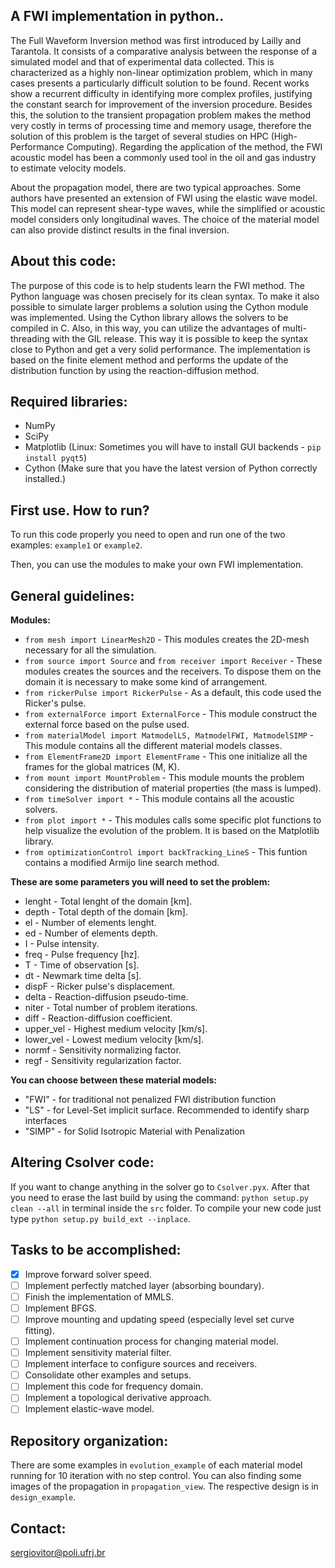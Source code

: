 ## A FWI implementation in python..

The Full Waveform Inversion method was first introduced by Lailly and Tarantola. It consists of a comparative analysis between the response of a simulated model and that of experimental data collected. This is characterized as a highly non-linear optimization problem, which in many cases presents a particularly difficult solution to be found. Recent works show a recurrent difficulty in identifying more complex profiles, justifying the constant search for improvement of the inversion procedure. Besides this, the solution to the transient propagation problem makes the method very costly in terms of processing time and memory usage, therefore the solution of this problem is the target of several studies on HPC (High-Performance Computing). Regarding the application of the method, the FWI acoustic model has been a commonly used tool in the oil and gas industry to estimate velocity models.

About the propagation model, there are two typical approaches. Some authors have presented an extension of FWI using the elastic wave model. This model can represent shear-type waves, while the simplified or acoustic model considers only longitudinal waves. The choice of the material model can also provide distinct results in the final inversion.

## About this code:

The purpose of this code is to help students learn the FWI method. The Python language was chosen precisely for its clean syntax. To make it also possible to simulate larger problems a solution using the Cython module was implemented. Using the Cython library allows the solvers to be compiled in C. Also, in this way, you can utilize the advantages of multi-threading with the GIL release. This way it is possible to keep the syntax close to Python and get a very solid performance. The implementation is based on the finite element method and performs the update of the distribution function by using the reaction-diffusion method. 

## Required libraries:
- NumPy
- SciPy
- Matplotlib (Linux: Sometimes you will have to install GUI backends -  ```pip install pyqt5```)
- Cython (Make sure that you have the latest version of Python correctly installed.)

## First use. How to run?

To run this code properly you need to open and run one of the two examples: ```example1``` or ```example2```. 

Then, you can use the modules to make your own FWI implementation. 

## General guidelines:

**Modules:**

- ```from mesh import LinearMesh2D``` - This modules creates the 2D-mesh necessary for all the simulation.
- ```from source import Source``` and ```from receiver import Receiver``` - These modules creates the sources and the receivers. To dispose them on the domain it is necessary to make some kind of arrangement.
- ```from rickerPulse import RickerPulse``` - As a default, this code used the Ricker's pulse.
- ```from externalForce import ExternalForce``` - This module construct the external force based on the pulse used.
- ```from materialModel import MatmodelLS, MatmodelFWI, MatmodelSIMP``` - This module contains all the different material models classes.
- ```from ElementFrame2D import ElementFrame``` - This one initialize all the frames for the global matrices (M, K).
- ```from mount import MountProblem``` - This module mounts the problem considering the distribution of material properties (the mass is lumped).
- ```from timeSolver import *``` - This module contains all the acoustic solvers.
- ```from plot import *``` - This modules calls some specific plot functions to help visualize the evolution of the problem. It is based on the Matplotlib library.
- ```from optimizationControl import backTracking_LineS``` - This funtion contains a modified Armijo line search method.

**These are some parameters you will need to set the problem:**

- lenght - Total lenght of the domain [km].
- depth  - Total depth of the domain [km].
- el - Number of elements lenght.
- ed - Number of elements depth.
- I - Pulse intensity.
- freq - Pulse frequency [hz].
- T - Time of observation [s].
- dt - Newmark time delta [s].
- dispF - Ricker pulse's displacement.
- delta - Reaction-diffusion pseudo-time.
- niter - Total number of problem iterations.
- diff - Reaction-diffusion coefficient.
- upper_vel - Highest medium velocity [km/s].
- lower_vel - Lowest medium velocity [km/s].
- normf - Sensitivity normalizing factor.
- regf  - Sensitivity regularization factor.

**You can choose between these material models:**

- "FWI"  - for traditional not penalized FWI distribution function
- "LS"   - for Level-Set implicit surface. Recommended to identify sharp interfaces
- "SIMP" - for Solid Isotropic Material with Penalization

## Altering Csolver code:
If you want to change anything in the solver go to ```Csolver.pyx```. After that you need to erase the last build by using the command: ```python setup.py clean --all``` in terminal inside the ```src``` folder. To compile your new code just type ```python setup.py build_ext --inplace```.

## Tasks to be accomplished:

- [x] Improve forward solver speed.
- [ ] Implement perfectly matched layer (absorbing boundary).
- [ ] Finish the implementation of MMLS.
- [ ] Implement BFGS.
- [ ] Improve mounting and updating speed (especially level set curve fitting).
- [ ] Implement continuation process for changing material model. 
- [ ] Implement sensitivity material filter.
- [ ] Implement interface to configure sources and receivers.
- [ ] Consolidate other examples and setups.
- [ ] Implement this code for frequency domain.
- [ ] Implement a topological derivative approach.
- [ ] Implement elastic-wave model.

## Repository organization:

There are some examples in ```evolution_example``` of each material model running for 10 iteration with no step control.
You can also finding some images of the propagation in ```propagation_view```.
The respective design is in ```design_example```.

## Contact:

sergiovitor@poli.ufrj.br











